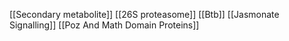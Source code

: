 [[Secondary metabolite]]
[[26S proteasome]]
[[Btb]]
[[Jasmonate Signalling]]
[[Poz And Math Domain Proteins]]
